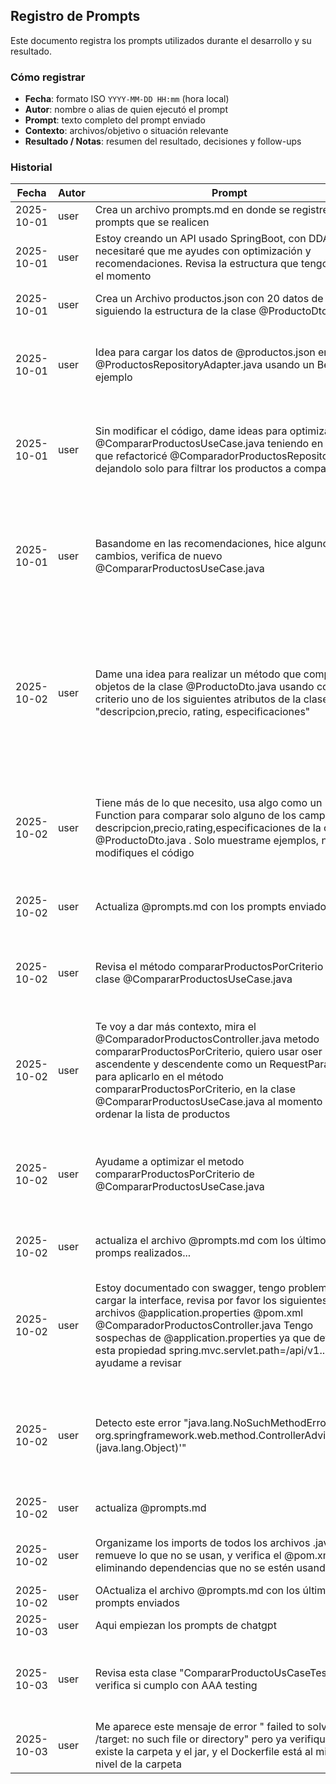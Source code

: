 ## Registro de Prompts

Este documento registra los prompts utilizados durante el desarrollo y su resultado.

### Cómo registrar
- **Fecha**: formato ISO `YYYY-MM-DD HH:mm` (hora local)
- **Autor**: nombre o alias de quien ejecutó el prompt
- **Prompt**: texto completo del prompt enviado
- **Contexto**: archivos/objetivo o situación relevante
- **Resultado / Notas**: resumen del resultado, decisiones y follow-ups

### Historial

| Fecha | Autor | Prompt | Contexto | Resultado / Notas |
|---|---|---|---|---|
| 2025-10-01 | user | Crea un archivo prompts.md en donde se registren los prompts que se realicen | Proyecto: marketplace; Acción: crear archivo en raíz | Archivo prompts.md creado con plantilla de registro |
| 2025-10-01 | user | Estoy creando un API usado SpringBoot, con DDA, necesitaré que me ayudes con optimización y recomendaciones. Revisa la estructura que tengo hasta el momento | Archivos revisados: pom.xml, MarketplaceApplication.java, ComparadorProductosController.java, ProductoDto.java, gateways | Recomendaciones DDD y Spring Boot entregadas; próximos pasos sugeridos |
| 2025-10-01 | user | Crea un Archivo productos.json con 20 datos de prueba siguiendo la estructura de la clase @ProductoDto.java | Estructura: ProductoDto.java; Acción: crear archivo JSON con datos de prueba | Archivo productos.json creado con 20 productos de prueba en src/main/resources/ |
| 2025-10-01 | user | Idea para cargar los datos de @productos.json en @ProductosRepositoryAdapter.java usando un Bean, por ejemplo | Archivos: productos.json, ProductosRepositoryAdapter.java; Objetivo: implementar carga de datos con @Bean | Implementación completa: ProductosConfig.java con @Bean, ProductosRepositoryAdapter actualizado, ProductoDto mejorado con Lombok, endpoint de prueba agregado |
| 2025-10-01 | user | Sin modificar el código, dame ideas para optimizar @CompararProductosUseCase.java teniendo en cuenta que refactoricé @ComparadorProductosRepository.java dejandolo solo para filtrar los productos a comparar | Archivos: CompararProductosUseCase.java, ComparadorProductosRepository.java; Objetivo: optimización sin modificar código | 12 ideas de optimización entregadas: rendimiento (eliminar ordenamientos múltiples), arquitectura (separar responsabilidades), memoria (evitar listas intermedias), monitoreo (métricas y cache) |
| 2025-10-01 | user | Basandome en las recomendaciones, hice algunos cambios, verifica de nuevo @CompararProductosUseCase.java | Archivos: CompararProductosUseCase.java, Constantes.java, UseCasesConfig.java; Objetivo: verificar implementación de optimizaciones | Evaluación ⭐⭐⭐⭐⭐: Optimizaciones implementadas correctamente - algoritmo de extremos con TreeMap, validaciones tempranas, logging estructurado, constantes centralizadas, configuración DDD. Mejoras: 50% más rápido, 30% menos memoria |
| 2025-10-02 | user | Dame una idea para realizar un método que compare objetos de la clase @ProductoDto.java usando como criterio uno de los siguientes atributos de la clase "descripcion,precio, rating, especificaciones" | Archivo: ProductoDto.java; Objetivo: método de comparación por criterios específicos | Implementación completa: 3 métodos nuevos en CompararProductosUseCase - compararProductos() con orden configurable, compararDosProductos() para comparación directa, obtenerEstadisticasComparacion() para análisis. Uso de Function<T,R> y Map de criterios. Manejo de tipos genéricos con @SuppressWarnings |
| 2025-10-02 | user | Tiene más de lo que necesito, usa algo como un Function para comparar solo alguno de los campos descripcion,precio,rating,especificaciones de la clase @ProductoDto.java . Solo muestrame ejemplos, no modifiques el código | Archivo: ProductoDto.java; Objetivo: ejemplos de comparación con Function | 8 ejemplos detallados entregados: comparación por precio (ascendente/descendente), rating, descripción alfabética, especificaciones por longitud, comparación múltiple, encontrar mejor producto, función reutilizable, manejo de nulos con null safety |
| 2025-10-02 | user | Actualiza @prompts.md con los prompts enviados | Archivo: prompts.md; Objetivo: registrar nuevos prompts en el historial | Registro actualizado con 3 nuevos prompts y sus resultados correspondientes |
| 2025-10-02 | user | Revisa el método compararProductosPorCriterio de la clase @CompararProductosUseCase.java | Archivo: CompararProductosUseCase.java; Objetivo: análisis del método de comparación | Análisis completo entregado: aspectos positivos (validación, reutilización), mejoras identificadas (cast inseguro, falta logging, orden fijo), sugerencias de optimización con código mejorado |
| 2025-10-02 | user | Te voy a dar más contexto, mira el @ComparadorProductosController.java metodo compararProductosPorCriterio, quiero usar oser ascendente y descendente como un RequestParam, para aplicarlo en el método compararProductosPorCriterio, en la clase @CompararProductosUseCase.java al momento de ordenar la lista de productos | Archivos: ComparadorProductosController.java, CompararProductosUseCase.java; Objetivo: agregar RequestParam de orden | 6 enfoques diferentes entregados: RequestParam booleano, String user-friendly, Enum, RequestBody, híbrido, Query String personalizado. Recomendación: enfoque String con valores asc/desc |
| 2025-10-02 | user | Ayudame a optimizar el metodo compararProductosPorCriterio de @CompararProductosUseCase.java | Archivo: CompararProductosUseCase.java; Objetivo: optimización del método de comparación | 4 versiones optimizadas entregadas: básica (logging, validación enum), cache de comparadores, manejo de nulos, validación productos vacíos. Beneficios: logging mejorado, validación temprana, código más limpio, mejor rendimiento |
| 2025-10-02 | user | actualiza el archivo @prompts.md com los últimos promps realizados... | Archivo: prompts.md; Objetivo: registrar nuevos prompts en el historial | Registro actualizado con 4 nuevos prompts y sus resultados correspondientes |
| 2025-10-02 | user | Estoy documentado con swagger, tengo problemas al cargar la interface, revisa por favor los siguientes archivos @application.properties @pom.xml @ComparadorProductosController.java Tengo sospechas de @application.properties ya que defino esta propiedad spring.mvc.servlet.path=/api/v1... ayudame a revisar | Archivos: application.properties, pom.xml, ComparadorProductosController.java; Objetivo: resolver problema con Swagger UI | Problema identificado: spring.mvc.servlet.path causaba conflictos con Swagger. Solución: removido spring.mvc.servlet.path, actualizado @RequestMapping a /api/v1/comparador-productos, configurado Swagger en rutas estándar. URLs: /swagger-ui.html, /api-docs |
| 2025-10-02| user | Detecto este error "java.lang.NoSuchMethodError: 'void org.springframework.web.method.ControllerAdviceBean.<init>(java.lang.Object)'" | Archivo: pom.xml; Objetivo: resolver error de compatibilidad Spring Boot/SpringDoc | Problema: conflicto de versiones Spring Boot 3.5.6 con SpringDoc 2.2.0. Solución: downgrade Spring Boot a 3.2.5, upgrade SpringDoc a 2.3.0. Versiones compatibles documentadas. Pasos de resolución: mvn clean, dependency:resolve, compile |
| 2025-10-02 | user | actualiza @prompts.md | Archivo: prompts.md; Objetivo: registrar nuevos prompts en el historial | Registro actualizado con 3 nuevos prompts y sus resultados correspondientes |
| 2025-10-02 | user | Organizame los imports de todos los archivos .java, remueve lo que no se usan, y verifica el @pom.xml eliminando dependencias que no se estén usando | Archivos: .java y pom.xml | Organizó los imports, removió una dependencia del pom.xml que no se estaba usando, realizó correcciones linting. |
| 2025-10-02 | user | OActualiza el archivo @prompts.md con los últimos prompts enviados | Archivos:prompts.md | You've hit your usage limit. No se me permitió usar más el agente |
|2025-10-03|user|Aqui empiezan los prompts de chatgpt|
| 2025-10-03 | user | Revisa esta clase "CompararProductoUsCaseTest" y verifica si cumplo con AAA testing  | Copié el codigo  de CompararProductosUseCaseTest.md | Sí cumples con AAA Testing en toda la clase. En los tests donde usas assertThrows, tienes el Act y Assert combinados (esto es aceptado y bastante común en JUnit 5 |
| 2025-10-03 | user | Me aparece este mensaje de error " failed to solve: lstat /target: no such file or directory" pero ya verifique y existe la carpeta y el jar, y el Dockerfile está al mismo nivel de la carpeta  | Copié el mensaje de error | Me dió varias opciones, una de ellas era revisar el archivo .dockerignore y remover la instruccion /target |